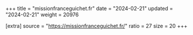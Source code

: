 +++
title = "missionfranceguichet.fr"
date = "2024-02-21"
updated = "2024-02-21"
weight = 20976

[extra]
source = "https://missionfranceguichet.fr/"
ratio = 27
size = 20
+++
